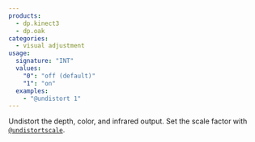 ```yaml
---
products:
  - dp.kinect3
  - dp.oak
categories:
  - visual adjustment
usage:
  signature: "INT"
  values:
    "0": "off (default)"
    "1": "on"
  examples:
    - "@undistort 1"
---
```


Undistort the depth, color, and infrared output. Set
the scale factor with [`@undistortscale`](undistortscale.md).
